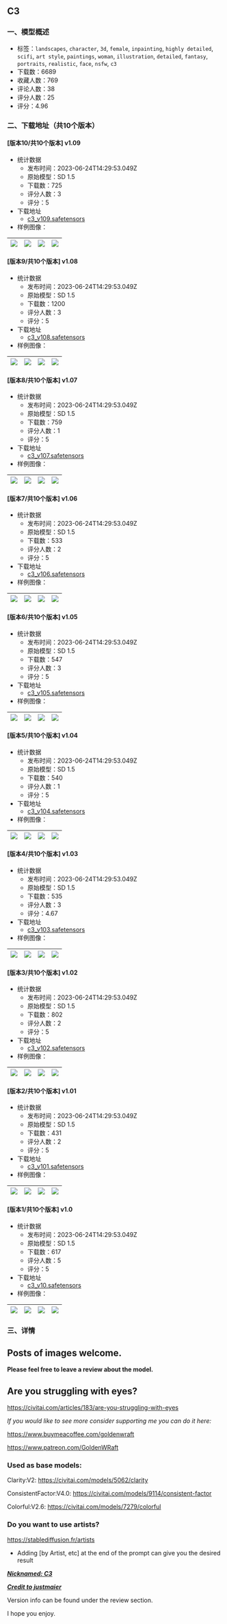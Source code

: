 ## C3
### 一、模型概述

- 标签：`landscapes`, `character`, `3d`, `female`, `inpainting`, `highly detailed`, `scifi`, `art style`, `paintings`, `woman`, `illustration`, `detailed`, `fantasy`, `portraits`, `realistic`, `face`, `nsfw`, `c3`
- 下载数：6689
- 收藏人数：769
- 评论人数：38
- 评分人数：25
- 评分：4.96

### 二、下载地址（共10个版本）

#### [版本10/共10个版本] v1.09

- 统计数据
  - 发布时间：2023-06-24T14:29:53.049Z
  - 原始模型：SD 1.5
  - 下载数：725
  - 评分人数：3
  - 评分：5
- 下载地址
  - [c3_v109.safetensors](https://civitai.com/api/download/models/102982)
- 样例图像：

| <img src="https://image.civitai.com/xG1nkqKTMzGDvpLrqFT7WA/36d2e711-bb09-41d3-b27f-fbdbaba9dfd9/width=450/1272038.jpeg" /> | <img src="https://image.civitai.com/xG1nkqKTMzGDvpLrqFT7WA/14777b11-18ee-4fbe-9279-f84f27c94df9/width=450/1272018.jpeg" /> | <img src="https://image.civitai.com/xG1nkqKTMzGDvpLrqFT7WA/c28f0077-105e-4444-971b-4b044ff2d836/width=450/1272037.jpeg" /> | <img src="https://image.civitai.com/xG1nkqKTMzGDvpLrqFT7WA/6d27157d-e4c8-467e-b86d-da02800a770e/width=450/1272029.jpeg" /> |
| ---- | ---- | ---- | ---- |

#### [版本9/共10个版本] v1.08

- 统计数据
  - 发布时间：2023-06-24T14:29:53.049Z
  - 原始模型：SD 1.5
  - 下载数：1200
  - 评分人数：3
  - 评分：5
- 下载地址
  - [c3_v108.safetensors](https://civitai.com/api/download/models/92528)
- 样例图像：

| <img src="https://image.civitai.com/xG1nkqKTMzGDvpLrqFT7WA/c0986bc8-5413-4904-9157-399f5df2a7bc/width=450/1086704.jpeg" /> | <img src="https://image.civitai.com/xG1nkqKTMzGDvpLrqFT7WA/c80fd04b-3e7e-42b2-9787-1818f806796b/width=450/1086697.jpeg" /> | <img src="https://image.civitai.com/xG1nkqKTMzGDvpLrqFT7WA/323c0d1e-1e86-47ae-95a0-74d59a11e360/width=450/1086701.jpeg" /> | <img src="https://image.civitai.com/xG1nkqKTMzGDvpLrqFT7WA/97a2cabd-7ad3-49c4-871e-ebf324e59429/width=450/1086693.jpeg" /> |
| ---- | ---- | ---- | ---- |

#### [版本8/共10个版本] v1.07

- 统计数据
  - 发布时间：2023-06-24T14:29:53.049Z
  - 原始模型：SD 1.5
  - 下载数：759
  - 评分人数：1
  - 评分：5
- 下载地址
  - [c3_v107.safetensors](https://civitai.com/api/download/models/87781)
- 样例图像：

| <img src="https://image.civitai.com/xG1nkqKTMzGDvpLrqFT7WA/8d9c52f7-2f5f-402f-a106-423faf2f673c/width=450/1007148.jpeg" /> | <img src="https://image.civitai.com/xG1nkqKTMzGDvpLrqFT7WA/fa685ee3-ed3c-4be0-81ba-9c28f345beb4/width=450/1007109.jpeg" /> | <img src="https://image.civitai.com/xG1nkqKTMzGDvpLrqFT7WA/7af3d387-a4a6-47af-b355-0cd2d12506ed/width=450/1007138.jpeg" /> | <img src="https://image.civitai.com/xG1nkqKTMzGDvpLrqFT7WA/4664f873-6623-41fa-bfdc-09b19e19e53c/width=450/1007110.jpeg" /> |
| ---- | ---- | ---- | ---- |

#### [版本7/共10个版本] v1.06

- 统计数据
  - 发布时间：2023-06-24T14:29:53.049Z
  - 原始模型：SD 1.5
  - 下载数：533
  - 评分人数：2
  - 评分：5
- 下载地址
  - [c3_v106.safetensors](https://civitai.com/api/download/models/82673)
- 样例图像：

| <img src="https://image.civitai.com/xG1nkqKTMzGDvpLrqFT7WA/d95f50fa-13e6-4bbb-ac8b-3acc01bb3d3c/width=450/930716.jpeg" /> | <img src="https://image.civitai.com/xG1nkqKTMzGDvpLrqFT7WA/76bde4cb-1edd-40e3-bfc7-4e894873868f/width=450/944269.jpeg" /> | <img src="https://image.civitai.com/xG1nkqKTMzGDvpLrqFT7WA/4e7f9a96-e75e-433f-ad6f-83672bfd911b/width=450/930717.jpeg" /> | <img src="https://image.civitai.com/xG1nkqKTMzGDvpLrqFT7WA/d6aee061-c26f-49cb-9b71-6a17336f8f43/width=450/930739.jpeg" /> |
| ---- | ---- | ---- | ---- |

#### [版本6/共10个版本] v1.05

- 统计数据
  - 发布时间：2023-06-24T14:29:53.049Z
  - 原始模型：SD 1.5
  - 下载数：547
  - 评分人数：3
  - 评分：5
- 下载地址
  - [c3_v105.safetensors](https://civitai.com/api/download/models/75114)
- 样例图像：

| <img src="https://image.civitai.com/xG1nkqKTMzGDvpLrqFT7WA/60b9f96a-e3bb-4a76-a3aa-dc93ecdb07bf/width=450/839719.jpeg" /> | <img src="https://image.civitai.com/xG1nkqKTMzGDvpLrqFT7WA/dd09e47d-c2d5-4706-81ed-a1f433fac9ed/width=450/839700.jpeg" /> | <img src="https://image.civitai.com/xG1nkqKTMzGDvpLrqFT7WA/d9de9b90-bc82-4842-8246-448a0d99e78b/width=450/839654.jpeg" /> | <img src="https://image.civitai.com/xG1nkqKTMzGDvpLrqFT7WA/c2c9c01c-9d88-41b6-ae2e-388b217e5526/width=450/839704.jpeg" /> |
| ---- | ---- | ---- | ---- |

#### [版本5/共10个版本] v1.04

- 统计数据
  - 发布时间：2023-06-24T14:29:53.049Z
  - 原始模型：SD 1.5
  - 下载数：540
  - 评分人数：1
  - 评分：5
- 下载地址
  - [c3_v104.safetensors](https://civitai.com/api/download/models/69649)
- 样例图像：

| <img src="https://image.civitai.com/xG1nkqKTMzGDvpLrqFT7WA/03d574d7-36c3-4068-b1ae-cf8d78d006fa/width=450/777603.jpeg" /> | <img src="https://image.civitai.com/xG1nkqKTMzGDvpLrqFT7WA/6e565a60-502c-4015-87ce-0365c4ba37c7/width=450/778266.jpeg" /> | <img src="https://image.civitai.com/xG1nkqKTMzGDvpLrqFT7WA/808ac19c-8134-4551-b22d-a20f21577029/width=450/777526.jpeg" /> | <img src="https://image.civitai.com/xG1nkqKTMzGDvpLrqFT7WA/e4c42df9-2785-4eb5-86f8-109076bf9f6b/width=450/777633.jpeg" /> |
| ---- | ---- | ---- | ---- |

#### [版本4/共10个版本] v1.03

- 统计数据
  - 发布时间：2023-06-24T14:29:53.049Z
  - 原始模型：SD 1.5
  - 下载数：535
  - 评分人数：3
  - 评分：4.67
- 下载地址
  - [c3_v103.safetensors](https://civitai.com/api/download/models/63873)
- 样例图像：

| <img src="https://image.civitai.com/xG1nkqKTMzGDvpLrqFT7WA/e250bb89-d5db-4f95-8822-c72a7fa47d4e/width=450/705083.jpeg" /> | <img src="https://image.civitai.com/xG1nkqKTMzGDvpLrqFT7WA/e61514d7-fa24-4922-8cee-6d720f1534cb/width=450/705086.jpeg" /> | <img src="https://image.civitai.com/xG1nkqKTMzGDvpLrqFT7WA/fd95c00d-df7b-48be-bd40-cd4e705a9e3d/width=450/705088.jpeg" /> | <img src="https://image.civitai.com/xG1nkqKTMzGDvpLrqFT7WA/5ca8cedb-a40f-4b01-99b4-07d5d9ff4654/width=450/705089.jpeg" /> |
| ---- | ---- | ---- | ---- |

#### [版本3/共10个版本] v1.02

- 统计数据
  - 发布时间：2023-06-24T14:29:53.049Z
  - 原始模型：SD 1.5
  - 下载数：802
  - 评分人数：2
  - 评分：5
- 下载地址
  - [c3_v102.safetensors](https://civitai.com/api/download/models/57473)
- 样例图像：

| <img src="https://image.civitai.com/xG1nkqKTMzGDvpLrqFT7WA/6ffbcdb5-3012-4386-bc4f-db169b9c5b00/width=450/624190.jpeg" /> | <img src="https://image.civitai.com/xG1nkqKTMzGDvpLrqFT7WA/c2e1cf27-89ef-469d-ed69-cba9697f5200/width=450/624203.jpeg" /> | <img src="https://image.civitai.com/xG1nkqKTMzGDvpLrqFT7WA/1acba5ee-c27c-47b9-a89e-152faf4c0200/width=450/624143.jpeg" /> | <img src="https://image.civitai.com/xG1nkqKTMzGDvpLrqFT7WA/38ba1f68-065b-4bd9-98ad-65a428debb00/width=450/624140.jpeg" /> |
| ---- | ---- | ---- | ---- |

#### [版本2/共10个版本] v1.01

- 统计数据
  - 发布时间：2023-06-24T14:29:53.049Z
  - 原始模型：SD 1.5
  - 下载数：431
  - 评分人数：2
  - 评分：5
- 下载地址
  - [c3_v101.safetensors](https://civitai.com/api/download/models/51745)
- 样例图像：

| <img src="https://image.civitai.com/xG1nkqKTMzGDvpLrqFT7WA/100dbbdd-b4c5-4fae-9fb1-f6cbb4cd3a00/width=450/557659.jpeg" /> | <img src="https://image.civitai.com/xG1nkqKTMzGDvpLrqFT7WA/1de808f2-0f60-4b60-662b-2b5a6e5a8000/width=450/557657.jpeg" /> | <img src="https://image.civitai.com/xG1nkqKTMzGDvpLrqFT7WA/f0f0d3c5-b3b0-4de7-0f60-2a243a845500/width=450/557648.jpeg" /> | <img src="https://image.civitai.com/xG1nkqKTMzGDvpLrqFT7WA/bb50df74-71a1-45cc-89a9-a0c0b7b4e100/width=450/557651.jpeg" /> |
| ---- | ---- | ---- | ---- |

#### [版本1/共10个版本] v1.0

- 统计数据
  - 发布时间：2023-06-24T14:29:53.049Z
  - 原始模型：SD 1.5
  - 下载数：617
  - 评分人数：5
  - 评分：5
- 下载地址
  - [c3_v10.safetensors](https://civitai.com/api/download/models/44977)
- 样例图像：

| <img src="https://image.civitai.com/xG1nkqKTMzGDvpLrqFT7WA/8a58176e-3560-48c0-0563-f066baf83e00/width=450/488573.jpeg" /> | <img src="https://image.civitai.com/xG1nkqKTMzGDvpLrqFT7WA/afe83eb1-d4f0-404a-452c-3f3846c8c100/width=450/504022.jpeg" /> | <img src="https://image.civitai.com/xG1nkqKTMzGDvpLrqFT7WA/6d13e65c-e252-477f-2e76-4242f700ac00/width=450/504005.jpeg" /> | <img src="https://image.civitai.com/xG1nkqKTMzGDvpLrqFT7WA/d7ba1e04-5b3c-4758-1979-3339c17a0f00/width=450/488617.jpeg" /> |
| ---- | ---- | ---- | ---- |


### 三、详情
<h2 id="heading-2445"><strong>Posts of images welcome.</strong></h2><p><strong>Please feel free to leave a review about the model.</strong></p><p></p><h2 id="heading-2446">Are you struggling with eyes?</h2><p><a target="_blank" rel="ugc" href="https://civitai.com/articles/183/are-you-struggling-with-eyes">https://civitai.com/articles/183/are-you-struggling-with-eyes</a></p><p></p><p><em>If you would like to see more consider supporting me you can do it here:</em></p><p><a target="_blank" rel="ugc" href="https://www.buymeacoffee.com/goldenwraft">https://www.buymeacoffee.com/goldenwraft</a></p><p><a target="_blank" rel="ugc" href="https://www.patreon.com/GoldenWRaft">https://www.patreon.com/GoldenWRaft</a></p><p></p><h3 id="heading-2447">Used as base models:</h3><p>Clarity:V2: <a target="_blank" rel="ugc" href="https://civitai.com/models/5062/clarity">https://civitai.com/models/5062/clarity</a></p><p>ConsistentFactor:V4.0: <a target="_blank" rel="ugc" href="https://civitai.com/models/9114/consistent-factor">https://civitai.com/models/9114/consistent-factor</a></p><p>Colorful:V2.6: <a target="_blank" rel="ugc" href="https://civitai.com/models/7279/colorful">https://civitai.com/models/7279/colorful</a></p><p></p><h3 id="heading-2448">Do you want to use artists?</h3><p><a target="_blank" rel="ugc" href="https://stablediffusion.fr/artists">https://stablediffusion.fr/artists</a></p><ul><li><p>Adding [by Artist, etc] at the end of the prompt can give you the desired result</p></li></ul><p></p><p><strong><em><u>Nicknamed: C3</u></em></strong></p><p><strong><em><u>Credit to justmaier</u></em></strong></p><p></p><p>Version info can be found under the review section.</p><p>I hope you enjoy.</p>
